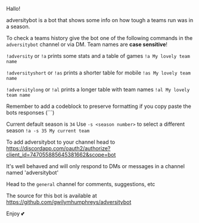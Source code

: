 Hallo!


adversitybot is a bot that shows some info on how tough a teams run was in a season.



To check a teams history give the bot one of the following commands in the `adversitybot` channel or via DM. Team names are **case sensitive**!

`!adversity` or `!a` prints some stats and a table of games
```!a My lovely team name```

`!adversityshort` or `!as` prints a shorter table for mobile
```!as My lovely team name```

`!adversitylong` or `!al` prints a longer table with team names
```!al My lovely team name```

Remember to add a codeblock to preserve formatting if you copy paste the bots responses (\`\`\`)



Current default season is `34`
Use `-s <season number>` to select a different season
```!a -s 35 My current team```



To add adversitybot to your channel head to <https://discordapp.com/oauth2/authorize?client_id=747055885645381662&scope=bot>

It's well behaved and will only respond to DMs or messages in a channel named 'adversitybot'



Head to the `general` channel for comments, suggestions, etc



The source for this bot is available at <https://github.com/gwilymhumphreys/adversitybot>



Enjoy :two_hearts: